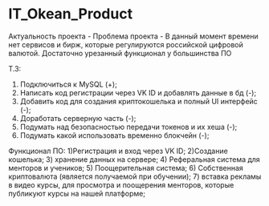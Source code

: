 # IT_Okean_Product


Актуальность проекта - 
Проблема проекта - В данный момент времени нет сервисов и бирж, которые регулируются российской цифровой валютой. 
Достаточно урезанный функционал у большинства ПО

Т.З:
1) Подключиться к MySQL (+);
2) Написать код регистрации через VK ID и добавлять данные в бд (-);
3) Добавить код для создания криптокошелька и полный UI интерфейс (-);
4) Доработать серверную часть (-);
5) Подумать над безопасностью передачи токенов и их хеша (-);
6) Подумать какой использовать временно блокчейн (-);

Функционал ПО:
  1)Регистрация и вход через VK ID;
  2)Создание кошелька;
  3) хранение данных на сервере;
  4) Реферальная система для менторов и учеников;
  5) Поощерительная система;
  6) Собственная криптовалюта (является получаемой при обучении);
  7) вставка рекламы в видео курсы, для просмотра и поощерения менторов, которые публикуют курсы на нашей платформе;
